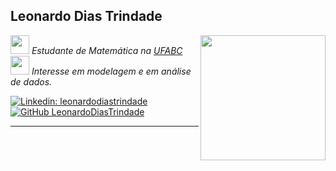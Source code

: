 <h2> Leonardo Dias Trindade </h2>

<img align='right' src="https://media0.giphy.com/media/3oKIPEqDGUULpEU0aQ/giphy.gif" width="200">

<p><em><img src="https://media4.giphy.com/media/kC33l13S3EwkP1uslB/giphy.gif" width="30"> Estudante de Matemática na <a href="https://www.ufabc.edu.br/">UFABC</a>
</br>
<img src="https://media0.giphy.com/media/OJTxHkKwcM5lfi2OnW/giphy.gif" width="30"> Interesse em modelagem e em análise de dados. </em></p>

[![Linkedin: leonardodiastrindade](https://img.shields.io/badge/-leonardodiastrindade-blue?style=flat-square&logo=Linkedin&logoColor=white&link=https://www.linkedin.com/in/leonardodiastrindade/)](https://www.linkedin.com/in/leonardodiastrindade)
[![GitHub LeonardoDiasTrindade](https://img.shields.io/github/followers/LeoDiasTrindade?label=follow&style=social)](https://github.com/LeoDiasTrindade)

---
